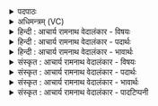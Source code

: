 <details><summary>पदपाठः</summary>

उ꣢त्। य꣡स्य꣢꣯। ते꣣। न꣡व꣢꣯जातस्य। न꣡व꣢꣯। जा꣣तस्य। वृ꣡ष्णः꣢꣯। अ꣡ग्ने꣢꣯। च꣡र꣢꣯न्ति। अ꣣ज꣡राः꣢। अ꣣। ज꣡राः꣢꣯। इ꣣धानाः꣢। अ꣡च्छ꣢꣯। द्याम्। अ꣣रुषः꣢। धू꣣मः꣢। ए꣣षि। स꣢म्। दू꣣तः꣢। अ꣣ग्ने। ई꣡य꣢꣯से। हि। दे꣣वा꣢न्। १२२१।
</details>

<details><summary>अधिमन्त्रम् (VC)</summary>

- अग्निः
- वसिष्ठो मैत्रावरुणिः
- त्रिष्टुप्
- धैवतः
</details>

<details><summary>हिन्दी : आचार्य रामनाथ वेदालंकार - विषयः</summary>

अगले मन्त्र में फिर विद्वान् का ही विषय है।
</details>

<details><summary>हिन्दी : आचार्य रामनाथ वेदालंकार - पदार्थः</summary>

पदार्थान्वयभाषाः -  हे (अग्ने) अग्रनायक विद्वन् ! (यस्य) जिस (नवजातस्य) नवस्नातक, (वृष्णः) विद्या,सुख आदि की वर्षा करनेवाले (ते) आपकी (अजराः) नष्ट न होनेवाली, (इधानाः) जाज्वल्यमान दीप्तियाँ (उत् चरन्ति) उठती हैं, (सः) वह (अरुषः) तेजस्वी (धूमः) अविद्या,भ्रष्टाचार दुःख आदि को कँपा देनेवाले आप (द्याम् अच्छ) विद्या आदि के प्रकाश को लक्ष्य करके (एषि) कर्म करते हो। हे (अग्ने) विद्वन् ! (दूतः) दूत के समान आचरण करनेवाले आप (देवान्) प्रजाजनों से (सम् ईयसे हि) मिलते-जुलते हो ॥३॥
</details>

<details><summary>हिन्दी : आचार्य रामनाथ वेदालंकार - भावार्थः</summary>

भावार्थभाषाः -  नवस्नातक गुरुकुल से बाहर जाकर अपने तेज के प्रभाव को फैलाकर,अज्ञान,दुराचार आदि को कँपा कर जन-समाज को उन्नत करे ॥३॥
</details>

<details><summary>संस्कृत : आचार्य रामनाथ वेदालंकार - विषयः</summary>

अथ पुनरपि विद्वद्विषयमाह।
</details>

<details><summary>संस्कृत : आचार्य रामनाथ वेदालंकार - पदार्थः</summary>

पदार्थान्वयभाषाः -  हे (अग्ने) अग्रनेतः विद्वन् ! (यस्य) नवजातस्य नवस्नातकस्य, (वृष्णः) विद्यासुखादिवर्षकस्य (ते) तव (अजराः) अजीर्णाः, (इधानाः) जाज्वल्यमाना दीप्तयः (उत् चरन्ति) उद्गच्छन्ति,सः (अरुषः) आरोचमानः (धूमः) अविद्याभ्रष्टाचारादीनां प्रकम्पकः त्वम्।[धूनोति कम्पयतीति धूमः। धूञ् कम्पने,इत्यस्माद् ‘इषियुधीन्धिदसिश्याधूसूभ्यो मक्’ उ० १।१४५ इति मक् प्रत्ययः।] (द्याम् अच्छ) विद्यादिप्रकाशम् अभिलक्ष्य (एषि) गच्छसि,कार्यं करोषि। हे (अग्ने) विद्वन् ! (दूतः) दूत इवाचरन् त्वम् (देवान्) प्रजाजनान् (सम् ईयसे हि) संगच्छसे खलु ॥३॥२
</details>

<details><summary>संस्कृत : आचार्य रामनाथ वेदालंकार - भावार्थः</summary>

भावार्थभाषाः -  नवस्नातको गुरुकुलाद् बहिर्गत्वा स्वकीयं तेजःप्रभावं विस्तार्याज्ञानकदाचारादीन् प्रकम्प्य जनसमाजमुन्नयेत् ॥३॥
</details>

<details><summary>संस्कृत : आचार्य रामनाथ वेदालंकार - पादटिप्पनी</summary>

टिप्पणी:   १. ऋ० ७।३।३, ‘एषि’ इत्यत्र ‘ए॑ति॒’। २. एतमपि मन्त्रमृग्भाष्ये दयानन्दर्षिर्विद्युत्पक्षे व्याचष्टे।
</details>